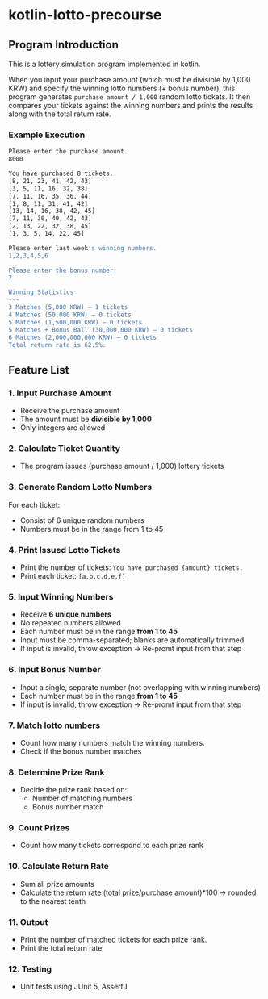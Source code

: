 # kotlin-lotto-precourse

## Program Introduction

This is a lottery simulation program implemented in kotlin.

When you input your purchase amount (which must be divisible by 1,000 KRW) and specify the winning lotto numbers (+ bonus number), this program generates `purchase amount / 1,000` random lotto tickets. It then compares your tickets against the winning numbers and prints the results along with the total return rate.

### Example Execution

```bash
Please enter the purchase amount.
8000

You have purchased 8 tickets.
[8, 21, 23, 41, 42, 43] 
[3, 5, 11, 16, 32, 38] 
[7, 11, 16, 35, 36, 44] 
[1, 8, 11, 31, 41, 42] 
[13, 14, 16, 38, 42, 45] 
[7, 11, 30, 40, 42, 43] 
[2, 13, 22, 32, 38, 45] 
[1, 3, 5, 14, 22, 45]

Please enter last week's winning numbers.
1,2,3,4,5,6

Please enter the bonus number.
7

Winning Statistics
---
3 Matches (5,000 KRW) – 1 tickets
4 Matches (50,000 KRW) – 0 tickets
5 Matches (1,500,000 KRW) – 0 tickets
5 Matches + Bonus Ball (30,000,000 KRW) – 0 tickets
6 Matches (2,000,000,000 KRW) – 0 tickets
Total return rate is 62.5%.
```

## Feature List

### 1. Input Purchase Amount
- Receive the purchase amount
- The amount must be **divisible by 1,000**
- Only integers are allowed

### 2. Calculate Ticket Quantity
- The program issues (purchase amount / 1,000) lottery tickets

### 3. Generate Random Lotto Numbers
For each ticket:
- Consist of 6 unique random numbers
- Numbers must be in the range from 1 to 45

### 4. Print Issued Lotto Tickets
- Print the number of tickets: `You have purchased {amount} tickets.`
- Print each ticket: `[a,b,c,d,e,f]`

### 5. Input Winning Numbers
- Receive **6 unique numbers**
- No repeated numbers allowed
- Each number must be in the range **from 1 to 45**
- Input must be comma-separated; blanks are automatically trimmed.
- If input is invalid, throw exception → Re-promt input from that step

### 6. Input Bonus Number
- Input a single, separate number (not overlapping with winning numbers)
- Each number must be in the range **from 1 to 45**
- If input is invalid, throw exception → Re-promt input from that step

### 7. Match lotto numbers
- Count how many numbers match the winning numbers.
- Check if the bonus number matches

### 8. Determine Prize Rank
- Decide the prize rank based on:
    - Number of matching numbers
    - Bonus number match

### 9. Count Prizes
- Count how many tickets correspond to each prize rank

### 10. Calculate Return Rate
- Sum all prize amounts
- Calculate the return rate (total prize/purchase amount)*100 → rounded to the nearest tenth

### 11. Output
- Print the number of matched tickets for each prize rank.
- Print the total return rate

### 12. Testing
- Unit tests using JUnit 5, AssertJ
